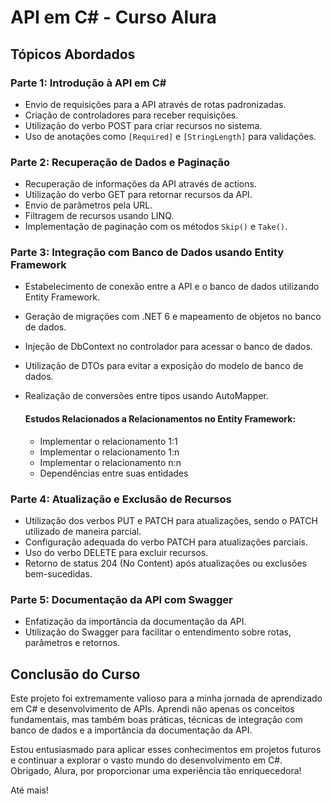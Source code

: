 # API em C# - Curso Alura

## Tópicos Abordados

### Parte 1: Introdução à API em C#

- Envio de requisições para a API através de rotas padronizadas.
- Criação de controladores para receber requisições.
- Utilização do verbo POST para criar recursos no sistema.
- Uso de anotações como `[Required]` e `[StringLength]` para validações.

### Parte 2: Recuperação de Dados e Paginação

- Recuperação de informações da API através de actions.
- Utilização do verbo GET para retornar recursos da API.
- Envio de parâmetros pela URL.
- Filtragem de recursos usando LINQ.
- Implementação de paginação com os métodos `Skip()` e `Take()`.

### Parte 3: Integração com Banco de Dados usando Entity Framework

- Estabelecimento de conexão entre a API e o banco de dados utilizando Entity Framework.
- Geração de migrações com .NET 6 e mapeamento de objetos no banco de dados.
- Injeção de DbContext no controlador para acessar o banco de dados.
- Utilização de DTOs para evitar a exposição do modelo de banco de dados.
- Realização de conversões entre tipos usando AutoMapper.

    #### Estudos Relacionados a Relacionamentos no Entity Framework:

    - Implementar o relacionamento 1:1
    - Implementar o relacionamento 1:n
    - Implementar o relacionamento n:n
    - Dependências entre suas entidades

### Parte 4: Atualização e Exclusão de Recursos

- Utilização dos verbos PUT e PATCH para atualizações, sendo o PATCH utilizado de maneira parcial.
- Configuração adequada do verbo PATCH para atualizações parciais.
- Uso do verbo DELETE para excluir recursos.
- Retorno de status 204 (No Content) após atualizações ou exclusões bem-sucedidas.

### Parte 5: Documentação da API com Swagger

- Enfatização da importância da documentação da API.
- Utilização do Swagger para facilitar o entendimento sobre rotas, parâmetros e retornos.

## Conclusão do Curso

Este projeto foi extremamente valioso para a minha jornada de aprendizado em C# e desenvolvimento de APIs. Aprendi não apenas os conceitos fundamentais, mas também boas práticas, técnicas de integração com banco de dados e a importância da documentação da API.

Estou entusiasmado para aplicar esses conhecimentos em projetos futuros e continuar a explorar o vasto mundo do desenvolvimento em C#. Obrigado, Alura, por proporcionar uma experiência tão enriquecedora!

Até mais!
